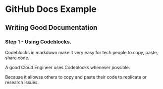 # GitHub Docs Example

## Writing Good Documentation

### Step 1 - Using Codeblocks.

Codeblocks in markdown make it very easy for tech people to copy, paste, share code.

A good Cloud Engineer uses Codeblocks whenever possible.

Because it allowss others to copy and paste their code to replicate or research issues.
